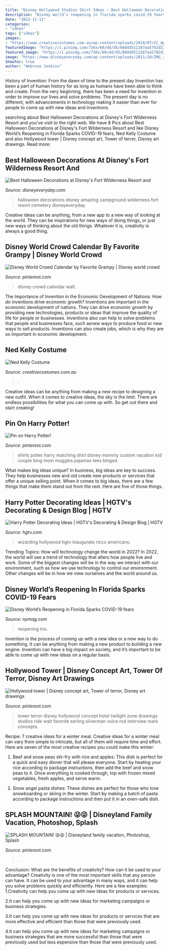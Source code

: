 ```yaml
---
title: "Disney Hollywood Studios Shirt Ideas ~ Best Halloween Decorations At Disney&#039;s Fort Wilderness Resort And"
description: "Disney world’s reopening in florida sparks covid-19 fears"
date: "2022-11-11"
categories:
- "ideas"
tags: ["ideas"]
images:
- "https://www.creativecostumes.com.au/wp-content/uploads/2018/07/CC_April_18_171-768x1024.jpg"
featuredImage: "https://i.pinimg.com/736x/60/dd/d5/60ddd512287aa5782d22e4df5c5af241.jpg"
featured_image: "https://i.pinimg.com/736x/60/dd/d5/60ddd512287aa5782d22e4df5c5af241.jpg"
image: "https://www.disneyeveryday.com/wp-content/uploads/2011/10/IMG_4626-768x1024.jpg"
ShowToc: true
author: "Ambrose Jenkins"
---
```



History of Invention: From the dawn of time to the present day
Invention has been a part of human history for as long as humans have been able to think and create. From the very beginning, there has been a need for invention in order to improve our lives and solve problems. The present day is no different, with advancements in technology making it easier than ever for people to come up with new ideas and inventions.

	

		
searching about Best Halloween Decorations at Disney&#039;s Fort Wilderness Resort and you've visit to the right web. We have 8 Pics about Best Halloween Decorations at Disney&#039;s Fort Wilderness Resort and like Disney World’s Reopening in Florida Sparks COVID-19 fears, Ned Kelly Costume and also Hollywood tower | Disney concept art, Tower of terror, Disney art drawings. Read more:
		
    
## Best Halloween Decorations At Disney&#039;s Fort Wilderness Resort And

<img loading=lazy src="https://www.disneyeveryday.com/wp-content/uploads/2011/10/IMG_4626-768x1024.jpg" onerror="this.onerror=null;this.src='https://tse4.mm.bing.net/th?id=OIP._6AQiUzb2zmtpNDTCiNggAHaJ4&amp;pid=15.1';" alt="Best Halloween Decorations at Disney&#039;s Fort Wilderness Resort and">

_Source: disneyeveryday.com_

>halloween decorations disney amazing campground wilderness fort resort cemetery disneyeveryday. 

	

Creative ideas can be anything, from a new app to a new way of looking at the world. They can be inspirations for new ways of doing things, or just new ways of thinking about the old things. Whatever it is, creativity is always a good thing.

    
## Disney World Crowd Calendar By Favorite Grampy | Disney World Crowd

<img loading=lazy src="https://i.pinimg.com/736x/c9/14/36/c914368ffee0be717f1a0d16802280f7.jpg" onerror="this.onerror=null;this.src='https://tse3.mm.bing.net/th?id=OIP.OP68olrUmgErTiIh5ILPjwHaLH&amp;pid=15.1';" alt="Disney World Crowd Calendar by Favorite Grampy | Disney world crowd">

_Source: pinterest.com_

>disney crowd calendar walt. 

	

The Importance of Invention in the Economic Development of Nations: How do inventions drive economic growth?
Inventions are important in the economic development of nations. They can drive economic growth by providing new technologies, products or ideas that improve the quality of life for people or businesses. Inventions also can help to solve problems that people and businesses face, such asnew ways to produce food or new ways to sell products. Inventions can also create jobs, which is why they are so important in economic development.

    
## Ned Kelly Costume

<img loading=lazy src="https://www.creativecostumes.com.au/wp-content/uploads/2018/07/CC_April_18_171-768x1024.jpg" onerror="this.onerror=null;this.src='https://tse1.mm.bing.net/th?id=OIP.UgjPnn0vXOMtsxYKcsXFQgHaJ4&amp;pid=15.1';" alt="Ned Kelly Costume">

_Source: creativecostumes.com.au_

>. 

	

Creative ideas can be anything from making a new recipe to designing a new outfit. When it comes to creative ideas, the sky is the limit. There are endless possibilities for what you can come up with. So get out there and start creating!

    
## Pin On Harry Potter!

<img loading=lazy src="https://i.pinimg.com/736x/86/6d/4a/866d4ab930f8330167ac4bd4825e1791--harry-potter-matching-shirts-family-harry-potter-shirts.jpg" onerror="this.onerror=null;this.src='https://tse1.mm.bing.net/th?id=OIP.0O_1tQI0uaPqrq_trTvtrgHaF3&amp;pid=15.1';" alt="Pin on Harry Potter!">

_Source: pinterest.com_

>shirts potter harry matching shirt disney mommy custom vacation kid couple bing mom muggles pajamas tees binged. 

	

What makes big ideas unique?
In business, big ideas are key to success. They help businesses new and old create new products or services that offer a unique selling point. When it comes to big ideas, there are a few things that make them stand out from the rest. Here are five of those things.

    
## Harry Potter Decorating Ideas | HGTV&#039;s Decorating &amp; Design Blog | HGTV

<img loading=lazy src="https://hgtvhome.sndimg.com/content/dam/images/hgtv/editorial/blogs/fullset/erica/GettyImages-519300616_hogwarts.jpg.rend.hgtvcom.616.411.suffix/1470949389751.jpeg" onerror="this.onerror=null;this.src='https://tse1.mm.bing.net/th?id=OIP.nB6biDKzyPYZExQ8eVCpRwHaE8&amp;pid=15.1';" alt="Harry Potter Decorating Ideas | HGTV&#039;s Decorating &amp; Design Blog | HGTV">

_Source: hgtv.com_

>wizarding hollywood hgtv inaugurato ricco americano. 

	

Trending Topics: How will technology change the world in 2022?
In 2022, the world will see a trend of technology that alters how people live and work. Some of the biggest changes will be in the way we interact with our environment, such as how we use technology to control our environment. Other changes will be in how we view ourselves and the world around us.

    
## Disney World’s Reopening In Florida Sparks COVID-19 Fears

<img loading=lazy src="https://pyxis.nymag.com/v1/imgs/ad5/f13/09a7fafae8314da8bfbaca815de040e8e2-10-disney-world.rsquare.w700.jpg" onerror="this.onerror=null;this.src='https://tse2.mm.bing.net/th?id=OIP.3aIDhIypwzgEgeu4cEqb2gHaHa&amp;pid=15.1';" alt="Disney World’s Reopening in Florida Sparks COVID-19 fears">

_Source: nymag.com_

>reopening tns. 

	

Invention is the process of coming up with a new idea or a new way to do something. It can be anything from making a new product to building a new engine. Invention can have a big impact on society, and it’s important to be able to come up with new ideas on a regular basis.

    
## Hollywood Tower | Disney Concept Art, Tower Of Terror, Disney Art Drawings

<img loading=lazy src="https://i.pinimg.com/originals/ee/2a/ff/ee2afffe2e6d7b348cebcde6948692a9.jpg" onerror="this.onerror=null;this.src='https://tse2.mm.bing.net/th?id=OIP.rreO_V2wsEReaZcaj_sR5wAAAA&amp;pid=15.1';" alt="Hollywood tower | Disney concept art, Tower of terror, Disney art drawings">

_Source: pinterest.com_

>tower terror disney hollywood concept hotel twilight zone drawings studios ride walt favorite serling silverman voice rod interview mark concepts. 

	

Recipe: 7 creative ideas for a winter meal.
Creative ideas for a winter meal can vary from simple to intricate, but all of them will require time and effort. Here are seven of the most creative recipes you could make this winter: 
1. Beef and snow peas stir-fry with rice and apples: This dish is perfect for a quick and easy dinner that will please everyone. Start by heating your rice according to package instructions, then add the beef and snow peas to it. Once everything is cooked through, top with frozen mixed vegetables, fresh apples, and serve warm. 

2. Snow angel pasta dishes: These dishes are perfect for those who love snowboarding or skiing in the winter. Start by making a batch of pasta according to package instructions and then put it in an oven-safe dish.

    
## SPLASH MOUNTAIN! 😜😜 | Disneyland Family Vacation, Photoshop, Splash

<img loading=lazy src="https://i.pinimg.com/736x/60/dd/d5/60ddd512287aa5782d22e4df5c5af241.jpg" onerror="this.onerror=null;this.src='https://tse4.mm.bing.net/th?id=OIP.s1exUwB4JqE4loCiighEGAHaLH&amp;pid=15.1';" alt="SPLASH MOUNTAIN! 😜😜 | Disneyland family vacation, Photoshop, Splash">

_Source: pinterest.com_

>. 

	

Conclusion: What are the benefits of creativity? How can it be used to your advantage?
Creativity is one of the most important skills that any person can have. It can be used to your advantage in many ways, and it can help you solve problems quickly and efficiently. Here are a few examples: 
1.Creativity can help you come up with new ideas for products or services.

2.It can help you come up with new ideas for marketing campaigns or business strategies.

3.It can help you come up with new ideas for products or services that are more effective and efficient than those that were previously used.

4.It can help you come up with new ideas for marketing campaigns or business strategies that are more successful than those that were previously used but less expensive than those that were previously used.

